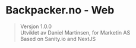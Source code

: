 # Backpacker.no - Web

> Versjon 1.0.0 <br />
> Utviklet av Daniel Martinsen, for Marketin AS <br/>
> Based on Sanity.io and NextJS
